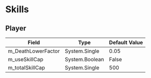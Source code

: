 # Skills

## Player

|Field|Type|Default Value|
|-----|----|-------------|
|m_DeathLowerFactor|System.Single|0.05|
|m_useSkillCap|System.Boolean|False|
|m_totalSkillCap|System.Single|500|

